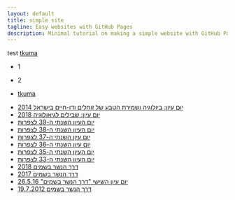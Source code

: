 ```yaml
---
layout: default
title: simple site
tagline: Easy websites with GitHub Pages
description: Minimal tutorial on making a simple website with GitHub Pages
---
```


test [tkuma](https://www.youtube.com/playlist?list=PLjOTIrMx2lifnf6w4q9u0QxmVGJDg0rZR)

* 1
* 2

* [tkuma](https://www.youtube.com/playlist?list=PLjOTIrMx2lifnf6w4q9u0QxmVGJDg0rZR)


<ul>
    <li><A HREF="https://www.youtube.com/playlist?list=PLNiWLB_wsOg6mm5A32RB6W7j09pdGfRqM">יום עיון: ביולוגיה ושמירת הטבע של זוחלים ודו-חיים בישראל 2014</A>
    <li><A HREF="https://www.youtube.com/playlist?list=PLT-roSWIpp1GuGFCzqJENAjNt3P2wUdfw">יום עיון: שבילים לגיאולוגיה 2018</A>
    <li><A HREF="https://www.youtube.com/playlist?list=PLNiWLB_wsOg719ZnewgPWGM-CWW6zK85E">יום העיון השנתי ה-39 לצפרות</A>
    <li><A HREF="https://www.youtube.com/playlist?list=PLNiWLB_wsOg4P73lz76oBwHGuQ0gR7Dsf">יום העיון השנתי ה-38 לצפרות</A>
    <li><A HREF="https://www.youtube.com/playlist?list=PLNiWLB_wsOg6EX_tEefdCcFTPC3FVNN7N">יום עיון השנתי ה-37 לצפרות</A>
    <li><A HREF="https://www.youtube.com/playlist?list=PLNiWLB_wsOg4Ftkh-gtWpH6gi8bOTI7YV">יום עיון השנתי ה-36 לצפרות</A>
    <li><A HREF="https://www.youtube.com/playlist?list=PLNiWLB_wsOg4gw3ZpoMPPOvZNQTL-p_oo">יום העיון השנתי ה-35 לצפרות</A>
    <li><A HREF="https://www.youtube.com/playlist?list=PLNiWLB_wsOg6ZGMgiuhiddCBCDnQIZNhr">יום העיון השנתי ה-33 לצפרות</A>
    <li><A HREF="https://www.youtube.com/playlist?list=PLiBvmc0nQQZH6i7rU3NE2pGlZ2r3mOgHS">דרך הנשר בשמים 2018</A>
    <li><A HREF="https://www.youtube.com/playlist?list=PLNiWLB_wsOg7ZBGroAnMLmmZzxFAbEb3J">דרך הנשר בשמים 2017</A>
    <li><A HREF="https://www.youtube.com/playlist?list=PLwKDcBRGK3pcbQjAJRZI6gfeyjGr7dH0K">יום עיון השישי "דרך הנשר בשמים" 26.5.16</A>
    <li><A HREF="https://www.youtube.com/playlist?list=PL4F0E00060F6720FE">19.7.2012 דרך הנשר בשמים</A>
</ul>
